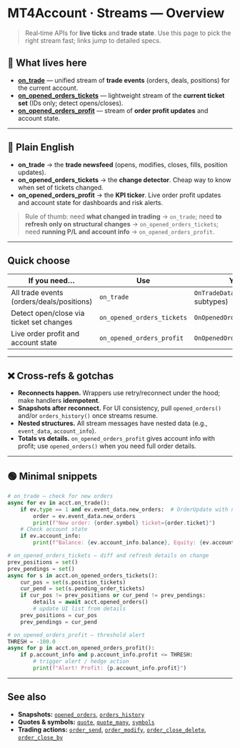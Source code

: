 # MT4Account · Streams — Overview

> Real‑time APIs for **live ticks** and **trade state**. Use this page to pick the right stream fast; links jump to detailed specs.

## 📁 What lives here

* **[on_trade](./on_trade.md)** — unified stream of **trade events** (orders, deals, positions) for the current account.
* **[on_opened_orders_tickets](./on_opened_orders_tickets.md)** — lightweight stream of the **current ticket set** (IDs only; detect opens/closes).
* **[on_opened_orders_profit](./on_opened_orders_profit.md)** — stream of **order profit updates** and account state.

---

## 🧭 Plain English

* **on_trade** → the **trade newsfeed** (opens, modifies, closes, fills, position updates).
* **on_opened_orders_tickets** → the **change detector**. Cheap way to know when set of tickets changed.
* **on_opened_orders_profit** → the **KPI ticker**. Live order profit updates and account state for dashboards and risk alerts.

> Rule of thumb: need **what changed in trading** → `on_trade`; need **to refresh only on structural changes** → `on_opened_orders_tickets`; need **running P/L and account info** → `on_opened_orders_profit`.

---

## Quick choose

| If you need…                              | Use                        | Yields                         | Key inputs / notes                       |
| ----------------------------------------- | -------------------------- | ------------------------------ | ---------------------------------------- |
| All trade events (orders/deals/positions) | `on_trade`                 | `OnTradeData` (mixed subtypes) | optional `cancellation_event`            |
| Detect open/close via ticket set changes  | `on_opened_orders_tickets` | `OnOpenedOrdersTicketsData`    | optional `cancellation_event`            |
| Live order profit and account state       | `on_opened_orders_profit`  | `OnOpenedOrdersProfitData`     | optional `cancellation_event`            |

---

## ❌ Cross‑refs & gotchas

* **Reconnects happen.** Wrappers use retry/reconnect under the hood; make handlers **idempotent**.
* **Snapshots after reconnect.** For UI consistency, pull `opened_orders()` and/or `orders_history()` once streams resume.
* **Nested structures.** All stream messages have nested data (e.g., `event_data`, `account_info`).
* **Totals vs details.** `on_opened_orders_profit` gives account info with profit; use `opened_orders()` when you need full order details.

---

## 🟢 Minimal snippets

```python
# on_trade — check for new orders
async for ev in acct.on_trade():
    if ev.type == 1 and ev.event_data.new_orders:  # OrderUpdate with new orders
        order = ev.event_data.new_orders
        print(f"New order: {order.symbol} ticket={order.ticket}")
    # Check account state
    if ev.account_info:
        print(f"Balance: {ev.account_info.balance}, Equity: {ev.account_info.equity}")
```

```python
# on_opened_orders_tickets — diff and refresh details on change
prev_positions = set()
prev_pendings = set()
async for s in acct.on_opened_orders_tickets():
    cur_pos = set(s.position_tickets)
    cur_pend = set(s.pending_order_tickets)
    if cur_pos != prev_positions or cur_pend != prev_pendings:
        details = await acct.opened_orders()
        # update UI list from details
    prev_positions = cur_pos
    prev_pendings = cur_pend
```

```python
# on_opened_orders_profit — threshold alert
THRESH = -100.0
async for p in acct.on_opened_orders_profit():
    if p.account_info and p.account_info.profit <= THRESH:
        # trigger alert / hedge action
        print(f"Alert! Profit: {p.account_info.profit}")
```

---

## See also

* **Snapshots:** [`opened_orders`](../Orders_Positions_History/opened_orders.md), [`orders_history`](../Orders_Positions_History/orders_history.md)
* **Quotes & symbols:** [`quote`](../Market_quota_symbols/quote.md), [`quote_many`](../Market_quota_symbols/quote_many.md), [`symbols`](../Market_quota_symbols/symbols.md)
* **Trading actions:** [`order_send`](../Trading_Actions/order_send.md), [`order_modify`](../Trading_Actions/order_modify.md), [`order_close_delete`](../Trading_Actions/order_close_delete.md), [`order_close_by`](../Trading_Actions/order_close_by.md)
